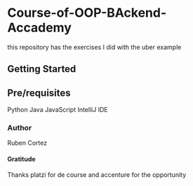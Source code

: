 # Course-of-OOP-BAckend-Accademy
this repository has the exercises I did with the uber example

## Getting Started

## Pre/requisites
Python
Java
JavaScript
IntelliJ IDE
### Author
Ruben Cortez
#### Gratitude
Thanks platzi for de course and accenture for the opportunity
